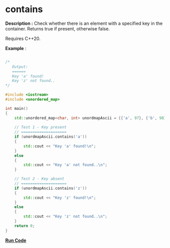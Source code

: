 # contains

**Description :**  Check whether there is an element with a specified key in the container. Returns true if present, otherwise false. 

Requires C++20.
  
**Example** :

```cpp

/*
   Output:
   ======
   Key 'a' found!
   Key 'z' not found..
*/

#include <iostream>
#include <unordered_map>

int main()
{
    std::unordered_map<char, int> unordmapAscii = {{'a', 97}, {'b', 98}};
 
    // Test 1 - Key present
    // ====================
    if (unordmapAscii.contains('a'))
    {
        std::cout << "Key 'a' found!\n";
    } 
    else 
    {
        std::cout << "Key 'a' not found..\n";
    }

    // Test 2 - Key absent
    // ====================
    if (unordmapAscii.contains('z')) 
    {
        std::cout << "Key 'z' found!\n";
    } 
    else 
    {
        std::cout << "Key 'z' not found..\n";
    }
    return 0;
}

```

**[Run Code](https://wandbox.org/permlink/w0cRMQtd4bAGRqpc)**
